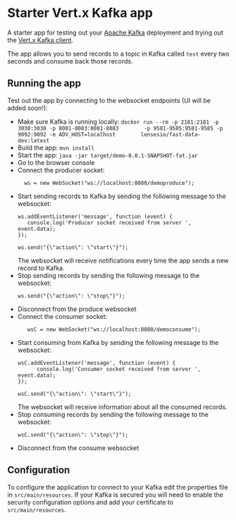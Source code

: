 # Starter Vert.x Kafka app

A starter app for testing out your [Apache Kafka](https://kafka.apache.org) deployment and trying out the [Vert.x Kafka client](https://vertx.io/docs/vertx-kafka-client/java/).

The app allows you to send records to a topic in Kafka called `test` every two seconds and consume back those records.

## Running the app

Test out the app by connecting to the websocket endpoints (UI will be added soon!):

 - Make sure Kafka is running locally: `docker run --rm -p 2181:2181 -p 3030:3030 -p 8081-8083:8081-8083        -p 9581-9585:9581-9585 -p 9092:9092 -e ADV_HOST=localhost        lensesio/fast-data-dev:latest`
 - Build the app: `mvn install`
 - Start the app: `java -jar target/demo-0.0.1-SNAPSHOT-fat.jar`
 - Go to the browser console
 - Connect the producer socket:
   ```
     ws = new WebSocket("ws://localhost:8080/demoproduce");
    ```
 - Start sending records to Kafka by sending the following message to the websocket:
    ```
    ws.addEventListener('message', function (event) {
       console.log('Producer socket received from server ', event.data);
   });
       
    ws.send("{\"action\": \"start\"}");
    ```
    The websocket will receive notifications every time the app sends a new record to Kafka.
 - Stop sending records by sending the following message to the websocket:
    ```
   ws.send("{\"action\": \"stop\"}");
   ```
 - Disconnect from the produce websocket
 - Connect the consumer socket:
    ```
       wsC = new WebSocket("ws://localhost:8080/democonsume");
   ```
 - Start consuming from Kafka by sending the following message to the websocket:
    ```
    wsC.addEventListener('message', function (event) {
          console.log('Consumer socket received from server ', event.data);
    });
   
   wsC.send("{\"action\": \"start\"}");
    ```
   The websocket will receive information about all the consumed records.
 - Stop consuming records by sending the following message to the websocket:
    ```
   wsC.send("{\"action\": \"stop\"}");
   ```
 - Disconnect from the consume websocket


## Configuration
To configure the application to connect to your Kafka edit the properties file in `src/main/resources`.
If your Kafka is secured you will need to enable the security configuration options and add your certificate to `src/main/resources`.
